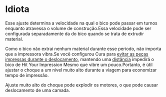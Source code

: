 Idiota
====
Esse ajuste determina a velocidade na qual o bico pode passar em turnos enquanto atravessa o volume de construção.Essa velocidade pode ser configurada separadamente da do bico quando se trata de extrudir material.

Como o bico não extrai nenhum material durante esse período, não importa que a impressora vibra.Se você configurou Cura para [evitar as peças impressas durante o deslocamento](../Travel/Travel_avoid_Other_Parts.md), mantendo uma [distância](../Travel/Travel_avoid_Distance.md) impedirá o bico de Hit Your Impression Mesmo que vibre um pouco.Portanto, é útil ajustar o choque a um nível muito alto durante a viagem para economizar tempo de impressão.

Ajuste muito alto do choque pode explodir os motores, o que pode causar deslocamento de uma camada.